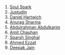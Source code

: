 <!--
To add your name to the repository contributors, Use this template below:
[Your Name Goes Here]( http://Your Github Link ) 
-->
1. [Soul Spark](https://github.com/soulspark666)
2. [Justudin](https://github.com/justudin)
3. [Daniel Hartwich](https://github.com/dhartwich1991)
4. [Anurag Sharma](https://github.com/aedorado)
5. [Abdulrahman Abdulkarim](https://github.com/AbdulDroid)
6. [Amit Chauhan](https://github.com/me-singh)
7. [Sparsh Singhal](https://github.com/sparsh1999)
8. [Ahmed Ezzat](https://github.com/AhmedMaghawry)
9. [Deepak Jain](https://github.com/djain5888)

